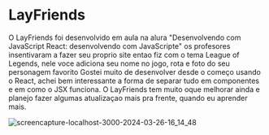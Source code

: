 # LayFriends

O LayFriends foi desenvolvido em aula na alura "Desenvolvendo com JavaScript React: desenvolvendo com JavaScripte" os profesores insentivaram a fazer seu proprio site entao fiz com o tema League of Legends, nele voce adiciona seu nome no jogo, rota e foto do seu personagem favorito
Gostei muito de desenvolver desde o começo usando o React, achei bem interessante a forma de separar tudo em componentes e em como o JSX funciona.
O LayFriends tem muito oque melhorar ainda e planejo fazer algumas atualizaçao mais pra frente, quando eu aprender mais.





![screencapture-localhost-3000-2024-03-26-16_14_48](https://github.com/laychan25/organo/assets/123597109/5f31e1c7-e207-4fbf-bbaa-6139210a485b)


